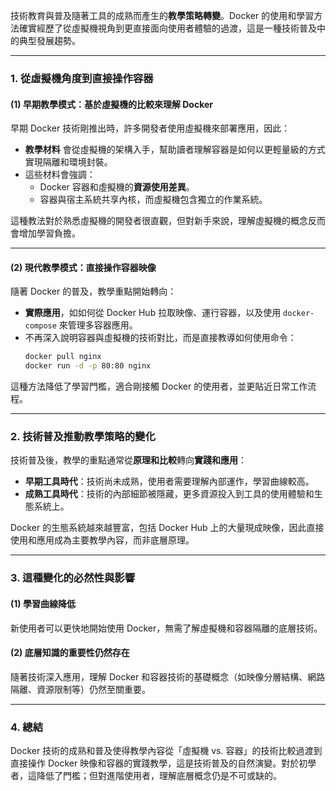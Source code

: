 技術教育與普及隨著工具的成熟而產生的**教學策略轉變**。Docker 的使用和學習方法確實經歷了從虛擬機視角到更直接面向使用者體驗的過渡，這是一種技術普及中的典型發展趨勢。

---

### 1. **從虛擬機角度到直接操作容器**
#### (1) **早期教學模式：基於虛擬機的比較來理解 Docker**
早期 Docker 技術剛推出時，許多開發者使用虛擬機來部署應用，因此：
- **教學材料** 會從虛擬機的架構入手，幫助讀者理解容器是如何以更輕量級的方式實現隔離和環境封裝。
- 這些材料會強調：
  - Docker 容器和虛擬機的**資源使用差異**。
  - 容器與宿主系統共享內核，而虛擬機包含獨立的作業系統。

這種教法對於熟悉虛擬機的開發者很直觀，但對新手來說，理解虛擬機的概念反而會增加學習負擔。

---

#### (2) **現代教學模式：直接操作容器映像**
隨著 Docker 的普及，教學重點開始轉向：
- **實際應用**，如如何從 Docker Hub 拉取映像、運行容器，以及使用 `docker-compose` 來管理多容器應用。
- 不再深入說明容器與虛擬機的技術對比，而是直接教導如何使用命令：
  ```bash
  docker pull nginx
  docker run -d -p 80:80 nginx
  ```

這種方法降低了學習門檻，適合剛接觸 Docker 的使用者，並更貼近日常工作流程。

---

### 2. **技術普及推動教學策略的變化**
技術普及後，教學的重點通常從**原理和比較**轉向**實踐和應用**：
- **早期工具時代**：技術尚未成熟，使用者需要理解內部運作，學習曲線較高。
- **成熟工具時代**：技術的內部細節被隱藏，更多資源投入到工具的使用體驗和生態系統上。

Docker 的生態系統越來越豐富，包括 Docker Hub 上的大量現成映像，因此直接使用和應用成為主要教學內容，而非底層原理。

---

### 3. **這種變化的必然性與影響**
#### (1) **學習曲線降低**
新使用者可以更快地開始使用 Docker，無需了解虛擬機和容器隔離的底層技術。

#### (2) **底層知識的重要性仍然存在**
隨著技術深入應用，理解 Docker 和容器技術的基礎概念（如映像分層結構、網路隔離、資源限制等）仍然至關重要。

---

### 4. **總結**
Docker 技術的成熟和普及使得教學內容從「虛擬機 vs. 容器」的技術比較過渡到直接操作 Docker 映像和容器的實踐教學，這是技術普及的自然演變。對於初學者，這降低了門檻；但對進階使用者，理解底層概念仍是不可或缺的。